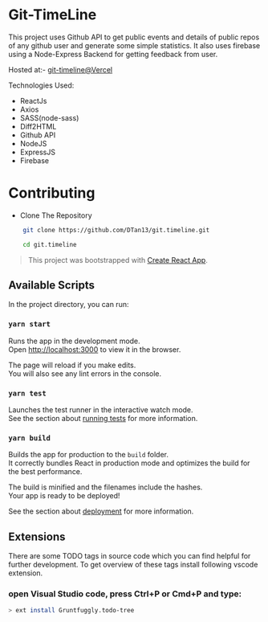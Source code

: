 # Git-TimeLine

This project uses Github API to get public events and details of public repos of any github user and generate some simple statistics. It also uses firebase using a Node-Express Backend for getting feedback from user.

Hosted at:- [git-timeline@Vercel](https://git-timeline.dtan13.vercel.app)

Technologies Used:

- ReactJs
- Axios
- SASS(node-sass)
- Diff2HTML
- Github API
- NodeJS
- ExpressJS
- Firebase

# Contributing

- Clone The Repository

```zsh
    git clone https://github.com/DTan13/git.timeline.git

    cd git.timeline
```

> This project was bootstrapped with [Create React App](https://github.com/facebook/create-react-app).

## Available Scripts

In the project directory, you can run:

### `yarn start`

Runs the app in the development mode.<br />
Open [http://localhost:3000](http://localhost:3000) to view it in the browser.

The page will reload if you make edits.<br />
You will also see any lint errors in the console.

### `yarn test`

Launches the test runner in the interactive watch mode.<br />
See the section about [running tests](https://facebook.github.io/create-react-app/docs/running-tests) for more information.

### `yarn build`

Builds the app for production to the `build` folder.<br />
It correctly bundles React in production mode and optimizes the build for the best performance.

The build is minified and the filenames include the hashes.<br />
Your app is ready to be deployed!

See the section about [deployment](https://facebook.github.io/create-react-app/docs/deployment) for more information.

## Extensions

There are some TODO tags in source code which you can find helpful for further development.
To get overview of these tags install following vscode extension.

### open Visual Studio code, press Ctrl+P or Cmd+P and type:

```zsh
> ext install Gruntfuggly.todo-tree
```
